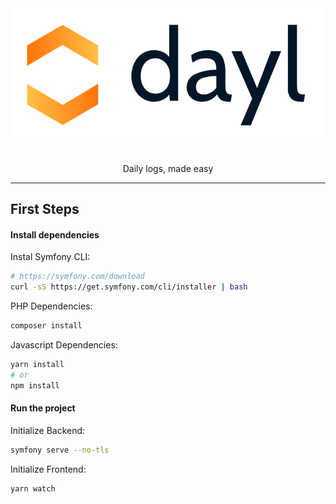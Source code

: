 <div align="center">
  <a href="https://dayl.om.nom.es" rel="nofollow">
    <img src="etc/assets/logo/full/dayl_logo_full.png" style="max-width:100%;">
    </a>
  </a>
</div>
<br/>
<p align="center">
Daily logs, made easy
</p>

----

## First Steps

#### Install dependencies

Instal Symfony CLI:
````bash
# https://symfony.com/download
curl -sS https://get.symfony.com/cli/installer | bash
````

PHP Dependencies:
```bash
composer install
```

Javascript Dependencies:
```bash
yarn install
# or
npm install
```

#### Run the project

Initialize Backend:
```bash
symfony serve --no-tls
```

Initialize Frontend:
````bash
yarn watch
````
